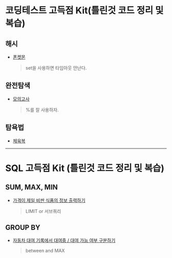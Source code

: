 # 코딩테스트 고득점 Kit(틀린것 코드 정리 및 복습)
## 해시
* [폰켓몬](https://school.programmers.co.kr/learn/courses/30/lessons/1845)
  > set을 사용하면 타임아웃 안난다.
## 완전탐색
* [모의고사](https://school.programmers.co.kr/learn/courses/30/lessons/42840)
  > %를 잘 사용하자.
## 탐욕법
* [체육복](https://school.programmers.co.kr/learn/courses/30/lessons/42862#)
---
# SQL 고득점 Kit (틀린것 코드 정리 및 복습)
## SUM, MAX, MIN
* [가격이 제일 비싼 식품의 정보 출력하기](https://school.programmers.co.kr/learn/courses/30/lessons/131115#qna)
  > LIMIT or 서브쿼리
## GROUP BY
* [자동차 대여 기록에서 대여중 / 대여 가능 여부 구분하기](https://school.programmers.co.kr/learn/courses/30/lessons/157340)
  > between and MAX
